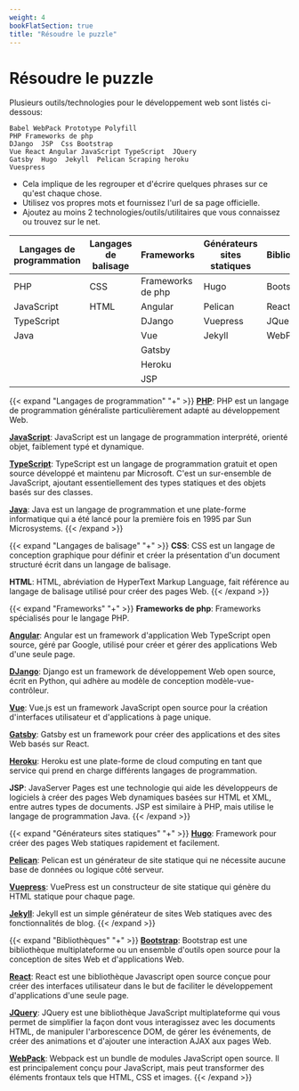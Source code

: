 ```yaml
---
weight: 4
bookFlatSection: true
title: "Résoudre le puzzle"
---
```


# Résoudre le puzzle

Plusieurs outils/technologies pour le développement web sont listés ci-dessous:

```shell
Babel WebPack Prototype Polyfill
PHP Frameworks de php
DJango  JSP  Css Bootstrap 
Vue React Angular JavaScript TypeScript  JQuery
Gatsby  Hugo  Jekyll  Pelican Scraping heroku 
Vuespress
```

- Cela implique de les regrouper et d'écrire quelques phrases sur ce qu'est chaque chose.
- Utilisez vos propres mots et fournissez l'url de sa page officielle.
- Ajoutez au moins 2 technologies/outils/utilitaires que vous connaissez ou trouvez sur le net.


| Langages de programmation | Langages de balisage | Frameworks        | Générateurs sites statiques | Bibliothèques |
| ------------------------- | -------------------- | ----------------- | --------------------------- | ------------- |
| PHP                       | CSS                  | Frameworks de php | Hugo                        | Bootstrap     |
| JavaScript                | HTML                 | Angular           | Pelican                     | React         |
| TypeScript                |                      | DJango            | Vuepress                    | JQuery        |
| Java                      |                      | Vue               | Jekyll                      | WebPack       |
|                           |                      | Gatsby            |                             |               |
|                           |                      | Heroku            |                             |               |
|                           |                      | JSP               |                             |               |



{{< expand "Langages de programmation" "+" >}}
**[PHP](http://www.php.net)**: 
PHP est un langage de programmation généraliste particulièrement adapté au développement Web.

**[JavaScript](https://www.javascript.com/)**: 
JavaScript est un langage de programmation interprété, orienté objet, faiblement typé et dynamique.

**[TypeScript](https://www.typescriptlang.org/)**: 
TypeScript est un langage de programmation gratuit et open source développé et maintenu par Microsoft. C'est un sur-ensemble de JavaScript, ajoutant essentiellement des types statiques et des objets basés sur des classes.

**[Java](https://www.java.com/es/)**: 
Java est un langage de programmation et une plate-forme informatique qui a été lancé pour la première fois en 1995 par Sun Microsystems.
{{< /expand >}}



{{< expand "Langages de balisage" "+" >}}
**CSS**: 
CSS est un langage de conception graphique pour définir et créer la présentation d'un document structuré écrit dans un langage de balisage.

**HTML**: 
HTML, abréviation de HyperText Markup Language, fait référence au langage de balisage utilisé pour créer des pages Web.
{{< /expand >}}



{{< expand "Frameworks" "+" >}}
**Frameworks de php**: 
Frameworks spécialisés pour le langage PHP.

**[Angular](https://angular.io/)**: 
Angular est un framework d'application Web TypeScript open source, géré par Google, utilisé pour créer et gérer des applications Web d'une seule page.

**[DJango](https://www.djangoproject.com/)**: 
Django est un framework de développement Web open source, écrit en Python, qui adhère au modèle de conception modèle-vue-contrôleur.

**[Vue](https://vuejs.org/)**: 
Vue.js est un framework JavaScript open source pour la création d'interfaces utilisateur et d'applications à page unique.

**[Gatsby](https://www.gatsbyjs.com/)**: 
Gatsby est un framework pour créer des applications et des sites Web basés sur React.

**[Heroku](https://www.heroku.com/)**: 
Heroku est une plate-forme de cloud computing en tant que service qui prend en charge différents langages de programmation.

**JSP**: 
JavaServer Pages est une technologie qui aide les développeurs de logiciels à créer des pages Web dynamiques basées sur HTML et XML, entre autres types de documents. JSP est similaire à PHP, mais utilise le langage de programmation Java.
{{< /expand >}}



{{< expand "Générateurs sites statiques" "+" >}}
**[Hugo](https://gohugo.io/)**: 
Framework pour créer des pages Web statiques rapidement et facilement.

**[Pelican](https://getpelican.com/)**: 
Pelican est un générateur de site statique qui ne nécessite aucune base de données ou logique côté serveur.

**[Vuepress](https://vuepress.vuejs.org/)**: 
VuePress est un constructeur de site statique qui génère du HTML statique pour chaque page.

**[Jekyll](https://jekyllrb.com/)**: 
Jekyll est un simple générateur de sites Web statiques avec des fonctionnalités de blog.
{{< /expand >}}



{{< expand "Bibliothèques" "+" >}}
**[Bootstrap](https://getbootstrap.com/)**: 
Bootstrap est une bibliothèque multiplateforme ou un ensemble d'outils open source pour la conception de sites Web et d'applications Web.

**[React](https://es.reactjs.org/)**: 
React est une bibliothèque Javascript open source conçue pour créer des interfaces utilisateur dans le but de faciliter le développement d'applications d'une seule page.

**[JQuery](https://jquery.com/)**: 
JQuery est une bibliothèque JavaScript multiplateforme qui vous permet de simplifier la façon dont vous interagissez avec les documents HTML, de manipuler l'arborescence DOM, de gérer les événements, de créer des animations et d'ajouter une interaction AJAX aux pages Web.

**[WebPack](https://webpack.js.org/)**: 
Webpack est un bundle de modules JavaScript open source. Il est principalement conçu pour JavaScript, mais peut transformer des éléments frontaux tels que HTML, CSS et images.
{{< /expand >}}